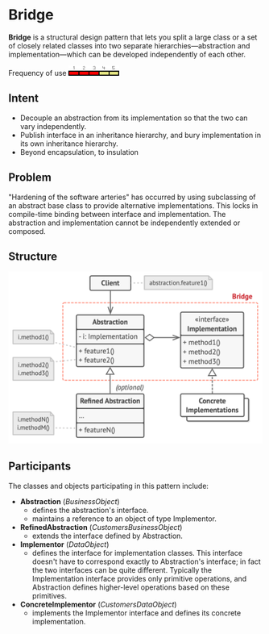 # Bridge

**Bridge** is a structural design pattern that lets you split a large class or a set of closely related classes into two separate hierarchies—abstraction and implementation—which can be developed independently of each other.

Frequency of use ![medium](./img/use_medium.gif)

## Intent
* Decouple an abstraction from its implementation so that the two can vary independently.
* Publish interface in an inheritance hierarchy, and bury implementation in its own inheritance hierarchy.
* Beyond encapsulation, to insulation

## Problem
"Hardening of the software arteries" has occurred by using subclassing of an abstract base class to provide alternative implementations. This locks in compile-time binding between interface and implementation. The abstraction and implementation cannot be independently extended or composed.

## Structure
![structure](./img/structure.png)

## Participants
The classes and objects participating in this pattern include:

* **Abstraction** (*BusinessObject*)
  * defines the abstraction's interface.
  * maintains a reference to an object of type Implementor.
* **RefinedAbstraction** (*CustomersBusinessObject*)
  * extends the interface defined by Abstraction.
* **Implementor** (*DataObject*)
  * defines the interface for implementation classes. This interface doesn't have to correspond exactly to Abstraction's interface; in fact the two interfaces can be quite different. Typically the Implementation interface provides only primitive operations, and Abstraction defines higher-level operations based on these primitives.
* **ConcreteImplementor** (*CustomersDataObject*)
  * implements the Implementor interface and defines its concrete implementation.
